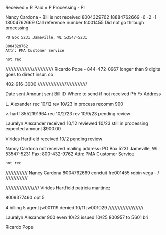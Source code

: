 Received = R
Paid = P
Processing - Pr


Nancy Cardona - Bill is not received 8004329762
18884762669 -6 -2 -1
18004762669
    Call reference number fc001455
    Did not go through processing

    PO Box 5231 Jameville, WI 53547-5231

    8004329762
    Attn: PMA Customer Service

    not rec

//////////////////////////////
Ricardo Pope -
844-472-0967
longer than 9 digits goes to direct insur. co

402-916-3000
///////////////////////////////

Date sent
Amount sent
Bill ID
Where to send if not received
    Ph Fx Address

L. Alexander
rec 10/12
rev 10/23 in process
recomm 900


v. hartf
8552191964
rec 10/2/23
rev 10/9/23
pending review


Lauralyn Alexander
received 10/12
reviewed 10/23
still in processing
expected amount $900.00

Virides Hartfield
received 10/2
pending review


Nancy Cardona
not received
mailing address:
    PO Box 5231 Jameville, WI 53547-5231
Fax:
    800-432-9762
    Attn: PMA Customer Service

    not rec
//////////////
Nancy Cardona
8004762669
conduit fre001455
robin vega - /
//////////////

/////////////////////
Virides Hartfield
patricia martinez

8009377460 opt 5

4 billing
5 agent
jw001119
denied 10/11
jw001029
//////////////////////



Lauralyn Alexander
900 even
10/23
issued 10/25
800957 to 5601 bri

Ricardo Pope
